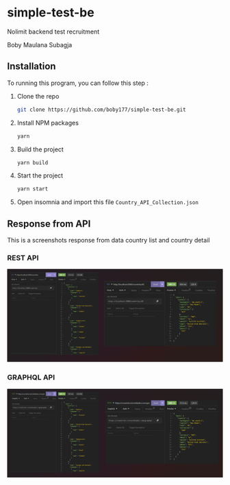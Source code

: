 # simple-test-be
Nolimit backend test recruitment

Boby Maulana Subagja

## Installation

To running this program, you can follow this step : 
1. Clone the repo
   ```sh
   git clone https://github.com/boby177/simple-test-be.git
   ```
2. Install NPM packages
   ```sh
   yarn
   ```
3. Build the project
   ```sh
   yarn build
   ```
4. Start the project
   ```sh
   yarn start
   ```
5. Open insomnia and import this file `Country_API_Collection.json`

## Response from API
This is a screenshots response from data country list and country detail

### REST API
![REST](https://raw.githubusercontent.com/boby177/simple-test-be/main/img/response%20REST.png)

### GRAPHQL API
![GRAPHQL](https://raw.githubusercontent.com/boby177/simple-test-be/main/img/response%20GraphQL.png)
